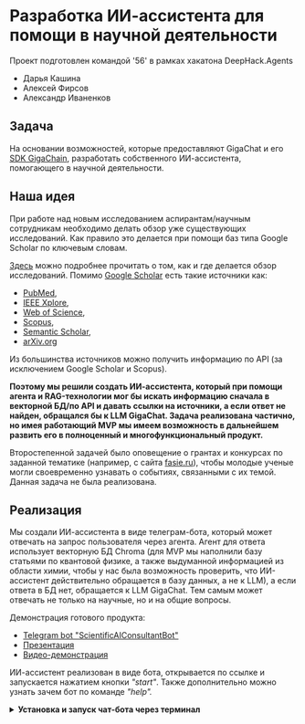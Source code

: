 # Разработка ИИ-ассистента для помощи в научной деятельности

Проект подготовлен командой '56' в рамках хакатона DeepHack.Agents
- Дарья Кашина
- Алексей Фирсов
- Александр Иваненков

## Задача

На основании возможностей, которые предоставляют GigaChat и его [SDK GigaChain](https://github.com/ai-forever/gigachain/tree/master), разработать собственного ИИ-ассистента, помогающего в научной деятельности. 

## Наша идея

При работе над новым исследованием аспирантам/научным сотрудникам необходимо делать обзор уже существующих исследований. Как правило это делается при помощи баз типа Google Scholar по ключевым словам. 

[Здесь](https://girlsinstem.org/ewgis-course/week2) можно подробнее прочитать о том, как и где делается обзор исследований. Помимо [Google Scholar](https://scholar.google.com) есть такие источники как: 
- [PubMed](https://pubmed.ncbi.nlm.nih.gov),
- [IEEE Xplore](https://ieeexplore.ieee.org/Xplore/home.jsp),
- [Web of Science](https://clarivate.com/cis/solutions/web-of-science/),
- [Scopus](https://www.scopus.com/home.uri),
- [Semantic Scholar](https://www.semanticscholar.org/product/api?),
- [arXiv.org](arXiv.org)  

Из большинства источников можно получить информацию по API (за исключением Google Scholar и Scopus). 

**Поэтому мы решили создать ИИ-ассистента, который при помощи агента и RAG-технологии мог бы искать информацию сначала в векторной БД/по API и давать ссылки на источники, а если ответ не найден, обращался бы к LLM GigaChat. Задача реализована частично, но имея работающий MVP мы имеем возможность в дальнейшем развить его в полноценный и многофункциональный продукт.** 
  
Второстепенной задачей было оповещение о грантах и конкурсах по заданной тематике (например, с сайта [fasie.ru](fasie.ru)), чтобы молодые ученые могли своевременно узнавать о событиях, связанными с их темой. Данная задача не была реализована.


## Реализация

Мы создали ИИ-ассистента в виде телеграм-бота, который может отвечать на запрос пользователя через агента. Агент для ответа использует векторную БД Chroma (для MVP мы наполнили базу статьями по квантовой физике, а также выдуманной информацией из области химии, чтобы у нас была возможность проверить, что ИИ-ассистент действительно обращается в базу данных, а не к LLM), а если ответа в БД нет, обращается к LLM GigaChat. Тем самым может отвечать не только на научные, но и на общие вопросы.  
  
Демонстрация готового продукта:  

- [Telegram bot &#34;ScientificAIConsultantBot&#34;](https://t.me/ScientificAIConsultantBot)
- [Презентация]()
- [Видео-демонстрация]()

ИИ-ассистент реализован в виде бота, открывается по ссылке и запускается нажатием кнопки *"start"*. 
Также дополнительно можно узнать зачем бот по команде *"help".*

<details><summary><b>Установка и запуск чат-бота через терминал</b></summary>

- Склонируйте репозиторий  `https://github.com/daria-kashina/AI-assistant.git`
- Создайте новое виртуальное окружение `python3 -m venv название_окружения`
- Активируйте его `source название_окружения/bin/activate` (mac)
- Установите зависимости `pip install -r requirements.txt`
- Запустите чат-бота `python3 -m main`

</details>


